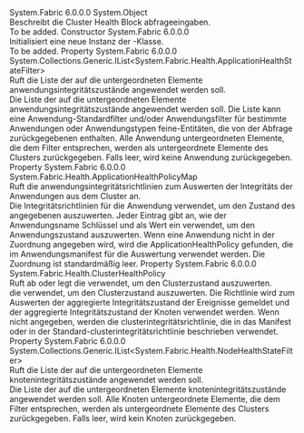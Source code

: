 <Type Name="ClusterHealthChunkQueryDescription" FullName="System.Fabric.Description.ClusterHealthChunkQueryDescription">
  <TypeSignature Language="C#" Value="public sealed class ClusterHealthChunkQueryDescription" />
  <TypeSignature Language="ILAsm" Value=".class public auto ansi sealed beforefieldinit ClusterHealthChunkQueryDescription extends System.Object" />
  <TypeSignature Language="DocId" Value="T:System.Fabric.Description.ClusterHealthChunkQueryDescription" />
  <TypeSignature Language="VB.NET" Value="Public NotInheritable Class ClusterHealthChunkQueryDescription" />
  <TypeSignature Language="F#" Value="type ClusterHealthChunkQueryDescription = class" />
  <AssemblyInfo>
    <AssemblyName>System.Fabric</AssemblyName>
    <AssemblyVersion>6.0.0.0</AssemblyVersion>
  </AssemblyInfo>
  <Base>
    <BaseTypeName>System.Object</BaseTypeName>
  </Base>
  <Interfaces />
  <Docs>
    <summary>
            Beschreibt die Cluster Health Block abfrageeingaben.
            </summary>
    <remarks>To be added.</remarks>
  </Docs>
  <Members>
    <Member MemberName=".ctor">
      <MemberSignature Language="C#" Value="public ClusterHealthChunkQueryDescription ();" />
      <MemberSignature Language="ILAsm" Value=".method public hidebysig specialname rtspecialname instance void .ctor() cil managed" />
      <MemberSignature Language="DocId" Value="M:System.Fabric.Description.ClusterHealthChunkQueryDescription.#ctor" />
      <MemberSignature Language="VB.NET" Value="Public Sub New ()" />
      <MemberType>Constructor</MemberType>
      <AssemblyInfo>
        <AssemblyName>System.Fabric</AssemblyName>
        <AssemblyVersion>6.0.0.0</AssemblyVersion>
      </AssemblyInfo>
      <Parameters />
      <Docs>
        <summary>
            Initialisiert eine neue Instanz der <see cref="T:System.Fabric.Description.ClusterHealthChunkQueryDescription" />-Klasse.
            </summary>
        <remarks>To be added.</remarks>
      </Docs>
    </Member>
    <Member MemberName="ApplicationFilters">
      <MemberSignature Language="C#" Value="public System.Collections.Generic.IList&lt;System.Fabric.Health.ApplicationHealthStateFilter&gt; ApplicationFilters { get; }" />
      <MemberSignature Language="ILAsm" Value=".property instance class System.Collections.Generic.IList`1&lt;class System.Fabric.Health.ApplicationHealthStateFilter&gt; ApplicationFilters" />
      <MemberSignature Language="DocId" Value="P:System.Fabric.Description.ClusterHealthChunkQueryDescription.ApplicationFilters" />
      <MemberSignature Language="VB.NET" Value="Public ReadOnly Property ApplicationFilters As IList(Of ApplicationHealthStateFilter)" />
      <MemberSignature Language="F#" Value="member this.ApplicationFilters : System.Collections.Generic.IList&lt;System.Fabric.Health.ApplicationHealthStateFilter&gt;" Usage="System.Fabric.Description.ClusterHealthChunkQueryDescription.ApplicationFilters" />
      <MemberType>Property</MemberType>
      <AssemblyInfo>
        <AssemblyName>System.Fabric</AssemblyName>
        <AssemblyVersion>6.0.0.0</AssemblyVersion>
      </AssemblyInfo>
      <ReturnValue>
        <ReturnType>System.Collections.Generic.IList&lt;System.Fabric.Health.ApplicationHealthStateFilter&gt;</ReturnType>
      </ReturnValue>
      <Docs>
        <summary>
            Ruft die Liste der <see cref="T:System.Fabric.Health.ApplicationHealthStateFilter" /> auf die untergeordneten Elemente anwendungsintegritätszustände angewendet werden soll.
            </summary>
        <value>Die Liste der <see cref="T:System.Fabric.Health.ApplicationHealthStateFilter" /> auf die untergeordneten Elemente anwendungsintegritätszustände angewendet werden soll.</value>
        <remarks>Die Liste kann eine Anwendung-Standardfilter und/oder Anwendungsfilter für bestimmte Anwendungen oder Anwendungstypen feine-Entitäten, die von der Abfrage zurückgegebenen enthalten.
            Alle Anwendung untergeordneten Elemente, die dem Filter entsprechen, werden als untergeordnete Elemente des Clusters zurückgegeben.
            Falls leer, wird keine Anwendung zurückgegeben.</remarks>
      </Docs>
    </Member>
    <Member MemberName="ApplicationHealthPolicies">
      <MemberSignature Language="C#" Value="public System.Fabric.Health.ApplicationHealthPolicyMap ApplicationHealthPolicies { get; }" />
      <MemberSignature Language="ILAsm" Value=".property instance class System.Fabric.Health.ApplicationHealthPolicyMap ApplicationHealthPolicies" />
      <MemberSignature Language="DocId" Value="P:System.Fabric.Description.ClusterHealthChunkQueryDescription.ApplicationHealthPolicies" />
      <MemberSignature Language="VB.NET" Value="Public ReadOnly Property ApplicationHealthPolicies As ApplicationHealthPolicyMap" />
      <MemberSignature Language="F#" Value="member this.ApplicationHealthPolicies : System.Fabric.Health.ApplicationHealthPolicyMap" Usage="System.Fabric.Description.ClusterHealthChunkQueryDescription.ApplicationHealthPolicies" />
      <MemberType>Property</MemberType>
      <AssemblyInfo>
        <AssemblyName>System.Fabric</AssemblyName>
        <AssemblyVersion>6.0.0.0</AssemblyVersion>
      </AssemblyInfo>
      <ReturnValue>
        <ReturnType>System.Fabric.Health.ApplicationHealthPolicyMap</ReturnType>
      </ReturnValue>
      <Docs>
        <summary>
            Ruft die anwendungsintegritätsrichtlinien zum Auswerten der Integritäts der Anwendungen aus dem Cluster an. 
            </summary>
        <value>Die Integritätsrichtlinien für die Anwendung verwendet, um den Zustand des angegebenen auszuwerten.</value>
        <remarks>Jeder Eintrag gibt an, wie der Anwendungsname Schlüssel und als Wert ein <see cref="T:System.Fabric.Health.ApplicationHealthPolicy" /> verwendet, um den Anwendungszustand auszuwerten.
            Wenn eine Anwendung nicht in der Zuordnung angegeben wird, wird die ApplicationHealthPolicy gefunden, die im Anwendungsmanifest für die Auswertung verwendet werden. Die Zuordnung ist standardmäßig leer.
            </remarks>
      </Docs>
    </Member>
    <Member MemberName="ClusterHealthPolicy">
      <MemberSignature Language="C#" Value="public System.Fabric.Health.ClusterHealthPolicy ClusterHealthPolicy { get; set; }" />
      <MemberSignature Language="ILAsm" Value=".property instance class System.Fabric.Health.ClusterHealthPolicy ClusterHealthPolicy" />
      <MemberSignature Language="DocId" Value="P:System.Fabric.Description.ClusterHealthChunkQueryDescription.ClusterHealthPolicy" />
      <MemberSignature Language="VB.NET" Value="Public Property ClusterHealthPolicy As ClusterHealthPolicy" />
      <MemberSignature Language="F#" Value="member this.ClusterHealthPolicy : System.Fabric.Health.ClusterHealthPolicy with get, set" Usage="System.Fabric.Description.ClusterHealthChunkQueryDescription.ClusterHealthPolicy" />
      <MemberType>Property</MemberType>
      <AssemblyInfo>
        <AssemblyName>System.Fabric</AssemblyName>
        <AssemblyVersion>6.0.0.0</AssemblyVersion>
      </AssemblyInfo>
      <ReturnValue>
        <ReturnType>System.Fabric.Health.ClusterHealthPolicy</ReturnType>
      </ReturnValue>
      <Docs>
        <summary>
            Ruft ab oder legt die <see cref="T:System.Fabric.Health.ClusterHealthPolicy" /> verwendet, um den Clusterzustand auszuwerten. 
            </summary>
        <value>die <see cref="T:System.Fabric.Health.ClusterHealthPolicy" /> verwendet, um den Clusterzustand auszuwerten.</value>
        <remarks>Die Richtlinie wird zum Auswerten der aggregierte Integritätszustand der Ereignisse gemeldet und der aggregierte Integritätszustand der Knoten verwendet werden.
            Wenn nicht angegeben, werden die clusterintegritätsrichtlinie, die in das Manifest oder in der Standard-clusterintegritätsrichtlinie beschrieben verwendet.</remarks>
      </Docs>
    </Member>
    <Member MemberName="NodeFilters">
      <MemberSignature Language="C#" Value="public System.Collections.Generic.IList&lt;System.Fabric.Health.NodeHealthStateFilter&gt; NodeFilters { get; }" />
      <MemberSignature Language="ILAsm" Value=".property instance class System.Collections.Generic.IList`1&lt;class System.Fabric.Health.NodeHealthStateFilter&gt; NodeFilters" />
      <MemberSignature Language="DocId" Value="P:System.Fabric.Description.ClusterHealthChunkQueryDescription.NodeFilters" />
      <MemberSignature Language="VB.NET" Value="Public ReadOnly Property NodeFilters As IList(Of NodeHealthStateFilter)" />
      <MemberSignature Language="F#" Value="member this.NodeFilters : System.Collections.Generic.IList&lt;System.Fabric.Health.NodeHealthStateFilter&gt;" Usage="System.Fabric.Description.ClusterHealthChunkQueryDescription.NodeFilters" />
      <MemberType>Property</MemberType>
      <AssemblyInfo>
        <AssemblyName>System.Fabric</AssemblyName>
        <AssemblyVersion>6.0.0.0</AssemblyVersion>
      </AssemblyInfo>
      <ReturnValue>
        <ReturnType>System.Collections.Generic.IList&lt;System.Fabric.Health.NodeHealthStateFilter&gt;</ReturnType>
      </ReturnValue>
      <Docs>
        <summary>
            Ruft die Liste der <see cref="T:System.Fabric.Health.NodeHealthStateFilter" /> auf die untergeordneten Elemente knotenintegritätszustände angewendet werden soll.
            </summary>
        <value>Die Liste der <see cref="T:System.Fabric.Health.NodeHealthStateFilter" /> auf die untergeordneten Elemente knotenintegritätszustände angewendet werden soll.</value>
        <remarks>
            Alle Knoten untergeordnete Elemente, die dem Filter entsprechen, werden als untergeordnete Elemente des Clusters zurückgegeben.
            Falls leer, wird kein Knoten zurückgegeben.</remarks>
      </Docs>
    </Member>
  </Members>
</Type>